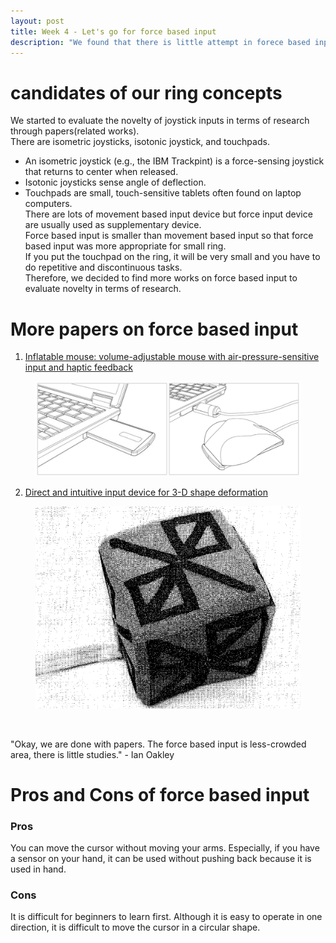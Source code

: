 ```yaml
---
layout: post
title: Week 4 - Let's go for force based input
description: "We found that there is little attempt in forece based input area"
---
```


# candidates of our ring concepts
We started to evaluate the novelty of joystick inputs in terms of research through papers(related works).<br>
There are isometric joysticks, isotonic joystick, and touchpads.<br>
- An isometric joystick (e.g., the IBM Trackpint) is a force-sensing joystick that returns to center when released.<br>
- Isotonic joysticks sense angle of deflection.<br>
- Touchpads are small, touch-sensitive tablets often found on laptop computers.<br>
There are lots of movement based input device but force input device are usually used as supplementary device.<br>
Force based input is smaller than movement based input so that force based input was more appropriate for small ring.<br>
If you put the touchpad on the ring, it will be very small and you have to do repetitive and discontinuous tasks.<br>
Therefore, we decided to find more works on force based input to evaluate novelty in terms of research.<br>

# More papers on force based input
1. [Inflatable mouse: volume-adjustable mouse with air-pressure-sensitive input and haptic feedback](https://dl.acm.org/citation.cfm?id=1357090) <br>
<figure>
    <img src="/img/Inflatable_mouse.PNG">
</figure>

2. [Direct and intuitive input device for 3-D shape deformation](https://dl.acm.org/citation.cfm?id=191823) <br>
<figure>
    <img src="/img/3D_shape_deformation.PNG">
</figure> <br>

"Okay, we are done with papers. The force based input is less-crowded area, there is little studies." - Ian Oakley <br>

# Pros and Cons of force based input
>
### Pros
You can move the cursor without moving your arms. Especially, if you have a sensor on your hand, it can be used without pushing back because it is used in hand.<br>

>
### Cons
It is difficult for beginners to learn first. Although it is easy to operate in one direction, it is difficult to move the cursor in a circular shape.<br>
